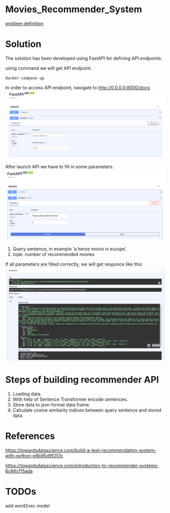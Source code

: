 # Movies_Recommender_System
[problem definition](/docs/problem)

# Solution
The solution has been developed using FastAPI for defining API endpoints.

using command we will get API endpoint.
```
docker-compose up
```

In order to access API endpoint, navigate to http://0.0.0.0:8000/docs
![image](https://github.com/AmiranGozalishvili/Movies_Recommender_System/blob/main/resources/Fastapi%20welcome.png)

After launch API we have to fill in some parameters.
![image](https://github.com/AmiranGozalishvili/Movies_Recommender_System/blob/main/resources/Fastapi%20with%20query%20sentence.png)
  1. Query sentence, in example ‘a heroe movie in europe’.
  2. topk: number of recommended movies

If all parameters are filled correctly, we will get responce like this:
![image](https://github.com/AmiranGozalishvili/Movies_Recommender_System/blob/main/resources/Fastapi%20prediction%20responce.png)

# Steps of building recommender API
  1. Loading data.
  2. With help of Sentence Transformer encode sentences.
  3. Store data to json format data frame.
  4. Calculate cosine similarity indices between query sentence and stored data.
 
# References 
https://towardsdatascience.com/build-a-text-recommendation-system-with-python-e8b95d9f251c

https://towardsdatascience.com/introduction-to-recommender-systems-6c66cf15ada

# TODOs
add word2vec model
